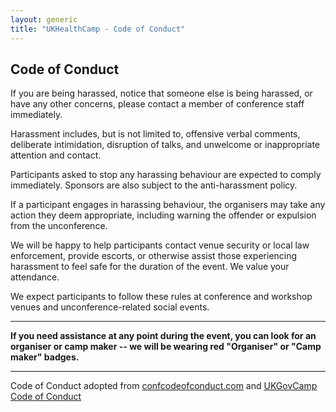 ```yaml
---
layout: generic
title: "UKHealthCamp - Code of Conduct"
---
```


## Code of Conduct
If you are being harassed, notice that someone else is being harassed, or have any other concerns, please contact a member of conference staff immediately.

Harassment includes, but is not limited to, offensive verbal comments, deliberate intimidation, disruption of talks, and unwelcome or inappropriate attention and contact.

Participants asked to stop any harassing behaviour are expected to comply immediately. Sponsors are also subject to the anti-harassment policy.

If a participant engages in harassing behaviour, the organisers may take any action they deem appropriate, including warning the offender or expulsion from the unconference.

We will be happy to help participants contact venue security or local law enforcement, provide escorts, or otherwise assist those experiencing harassment to feel safe for the duration of the event. We value your attendance.

We expect participants to follow these rules at conference and workshop venues and unconference-related social events.

---

**If you need assistance at any point during the event, you can look for an organiser or camp maker -- we will be wearing red "Organiser" or "Camp maker" badges.**

---

Code of Conduct adopted from [confcodeofconduct.com](http://confcodeofconduct.com/) and [UKGovCamp Code of Conduct](https://www.ukgovcamp.com/code-of-conduct)
